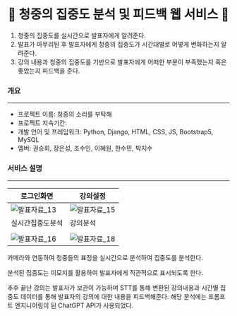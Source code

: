 <div style="text-align: center;">
  <h1>🚀 청중의 집중도 분석 및 피드백 웹 서비스 🚀</h1>
</div>


1. 청중의 집중도를 실시간으로 발표자에게 알려준다.
2. 발표가 마무리된 후 발표자에게 청중의 집중도가 시간대별로 어떻게 변화하는지 알려준다.
3. 강의 내용과 청중의 집중도를 기반으로 발표자에게 어떠한 부분이 부족했는지 혹은 좋았는지 피드백을 준다.



### 개요
---
+ 프로젝트 이름: 청중의 소리를 부탁해
+ 프로젝트 지속기간:
+ 개발 언어 및 프레임워크: Python, Django, HTML, CSS, JS, Bootstrap5, MySQL
+ 멤버: 권승회, 장은성, 조수인, 이혜원, 한수민, 박지수

### 서비스 설명
---
| 로그인화면 | 강의설정 |
|--------|--------|
| ![발표자료_13](https://github.com/user-attachments/assets/71c52b3c-feb0-4e50-8d2e-6a328518fc77) | ![발표자료_15](https://github.com/user-attachments/assets/11998a92-6392-4af3-93df-62550c2ef954) |
| 실시간집중도분석 | 강의분석  |
|  |  |
| ![발표자료_16](https://github.com/user-attachments/assets/6765918b-092c-49a3-b48e-fe5f4e058326)  | ![발표자료_18](https://github.com/user-attachments/assets/007c318e-146e-422f-9e5f-307efec0eca9)  |


카메라와 연동하여 청중들의 표정을 실시간으로 분석하여 집중도를 분석한다. 

분석된 집중도는 이모지를 활용하여 발표자에게 직관적으로 표시되도록 한다.

추후 끝난 강의는 발표자가 보관이 가능하며 STT를 통해 변환된 강의내용과 시간별 집중도 데이터를 통해 발표자의 강의에 대한 내용을 피드백해준다. 해당 분석에는 프롬프트 엔지니어링이 된 ChatGPT API가 사용되었다.


